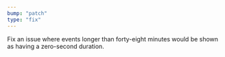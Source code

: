 ```yaml
---
bump: "patch"
type: "fix"
---
```


Fix an issue where events longer than forty-eight minutes would be shown as having a zero-second duration. 
